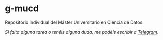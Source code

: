 # g-mucd
Repositorio individual del Máster Universitario en Ciencia de Datos.

*Si falta alguna tarea o tenéis alguna duda, me podéis escribir a [Telegram](https://t.me/glorelvalle)*.
